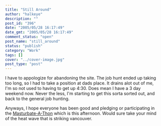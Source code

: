 ```yaml
---
title: "Still Around"
author: "halkeye"
description: ""
post_id: "396"
date: "2005/05/28 16:17:49"
date_gmt: "2005/05/28 16:17:49"
comment_status: "open"
post_name: "still_around"
status: "publish"
category: "Work"
tags: []
cover: "../cover-image.jpg"
post_type: "post"
---
```


I have to appologize for abandoning the site. The job hunt ended up taking too long, so I had to take a position at dads place. It drains alot out of me, I'm so not used to having to get up 4:30. Does mean I have a 3 day weekend now. Never the less, I'm starting to get this sorta sorted out, and back to the general job hunting.

Anyways, I hope everyone has been good and pledging or participating in the [Masturbate-A-Thon](http://www.masturbate-a-thon.com/) which is this afternoon. Would sure take your mind of the heat wave that is striking vancouver.